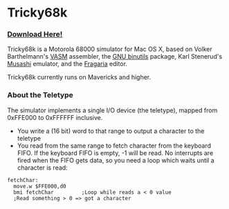 # Tricky68k
### [Download Here!](https://github.com/shysaur/Tricky68k/releases)

Tricky68k is a Motorola 68000 simulator for Mac OS X, based on Volker  
Barthelmann's [VASM](http://sun.hasenbraten.de/vasm/) assembler, the 
[GNU binutils](http://www.gnu.org/software/binutils/) package, Karl Stenerud's 
[Musashi](https://github.com/kstenerud/Musashi) emulator, and the
[Fragaria](https://github.com/shysaur/Fragaria) editor.

Tricky68k currently runs on Mavericks and higher.

### About the Teletype
The simulator implements a single I/O device (the teletype), mapped from
0xFFE000 to 0xFFFFFF inclusive.
 - You write a (16 bit) word to that range to output a character to the 
   teletype
 - You read from the same range to fetch character from the keyboard FIFO.
If the keyboard FIFO is empty, -1 will be read. No interrupts are fired when
the FIFO gets data, so you need a loop which waits until a character is read:
```
fetchChar:
  move.w $FFE000,d0
  bmi fetchChar         ;Loop while reads a < 0 value
  ;Read something > 0 => got a character
```

